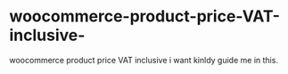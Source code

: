 # woocommerce-product-price-VAT-inclusive-
woocommerce product price VAT inclusive i want kinldy guide me in this.
